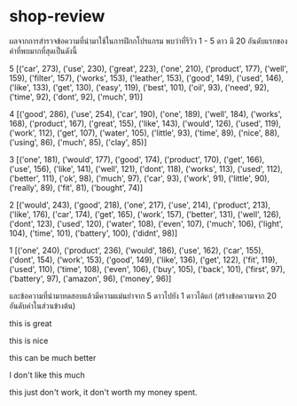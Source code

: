 # shop-review

ผลจากการสำรวจข้อความที่นำมาใช้ในการฝึกกโปรแกรม พบว่าที่รีวิว 1 - 5 ดาว มี 20 อันดับแรกของคำที่พบมากที่สุดเป็นดังนี้

5
[('car', 273), ('use', 230), ('great', 223), ('one', 210), ('product', 177),
('well', 159), ('filter', 157), ('works', 153), ('leather', 153), ('good', 149),
('used', 146), ('like', 133), ('get', 130), ('easy', 119), ('best', 101),
('oil', 93), ('need', 92), ('time', 92), ('dont', 92), ('much', 91)]

4
[('good', 286), ('use', 254), ('car', 190), ('one', 189), ('well', 184),
('works', 168), ('product', 167), ('great', 155), ('like', 143), ('would', 126),
('used', 119), ('work', 112), ('get', 107), ('water', 105), ('little', 93),
('time', 89), ('nice', 88), ('using', 86), ('much', 85), ('clay', 85)]

3
[('one', 181), ('would', 177), ('good', 174), ('product', 170), ('get', 166),
('use', 156), ('like', 141), ('well', 121), ('dont', 118), ('works', 113),
('used', 112), ('better', 111), ('ok', 98), ('much', 97), ('car', 93),
('work', 91), ('little', 90), ('really', 89), ('fit', 81), ('bought', 74)]

2
[('would', 243), ('good', 218), ('one', 217), ('use', 214), ('product', 213),
('like', 176), ('car', 174), ('get', 165), ('work', 157), ('better', 131),
('well', 126), ('dont', 123), ('used', 120), ('water', 108), ('even', 107),
('much', 106), ('light', 104), ('time', 101), ('battery', 100), ('didnt', 98)]   

1
[('one', 240), ('product', 236), ('would', 186), ('use', 162), ('car', 155),
('dont', 154), ('work', 153), ('good', 149), ('like', 136), ('get', 122),
('fit', 119), ('used', 110), ('time', 108), ('even', 106), ('buy', 105),
('back', 101), ('first', 97), ('battery', 97), ('amazon', 96), ('money', 96)]

และข้อความที่นำมาทดสอบแล้วมีความแม่นยำจาก 5 ดาวไปยัง 1 ดาวได้แก่ (สร้างข้อความจาก 20 อันดับคำในส่วนข้างต้น)

this is great

this is nice

this can be much better

I don't like this much

this just don't work, it don't worth my money spent.
